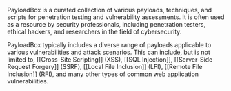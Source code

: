 PayloadBox is a curated collection of various payloads, techniques, and scripts for penetration testing and vulnerability assessments. It is often used as a resource by security professionals, including penetration testers, ethical hackers, and researchers in the field of cybersecurity.

PayloadBox typically includes a diverse range of payloads applicable to various vulnerabilities and attack scenarios. This can include, but is not limited to, [[Cross-Site Scripting]] (XSS), [[SQL Injection]], [[Server-Side Request Forgery]] (SSRF), [[Local File Inclusion]] (LFI), [[Remote File Inclusion]] (RFI), and many other types of common web application vulnerabilities.

